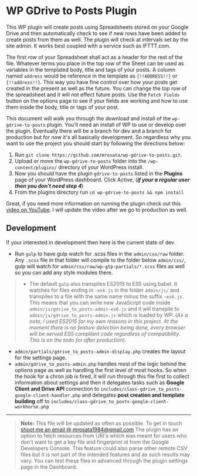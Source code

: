 WP GDrive to Posts Plugin
===================

This WP plugin will create posts using Spreadsheets stored on your Google Drive and then automatically check to see if new rows have been added to create posts from them as well. The plugin will check at intervals set by the site admin. It works best coupled with a service such as IFTTT.com.


The first row of your Spreadsheet shall act as a header for the rest of the file. Whatever terms you place in the top row of the Sheet can be used as variables in the templated body, title and tags of your posts. A column named `address` would be reference in the template as `{!!ADDRESS!!}` or `{!!address!!}`. This way you have fine control over how your posts get created in the present as well as the future. You can change the top row of the spreadsheet and it will not effect future posts. Use the `Fetch Fields` button on the options page to see if your fields are working and how to use them inside the body, title or tags of your post.

This document will walk you through the download and install of the `wp-gdrive-to-posts` plugin. You'll need an install of WP to use or develop over the plugin. Eventually there will be a branch for dev and a branch for production but for now it's all basically development. So regardless why you want to use the project you should start by following the directions below:

1. Run  `git clone https://github.com/mrosata/wp-gdrive-to-posts.git`. 
2. Upload or move the `wp-gdrive-to-posts` folder into the `/wp-content/plugins/` directory of your WordPress install. 
3. Now you should have the plugin `gdrive-to-posts` listed in the <i class="icon-cog"></i> **Plugins** page of your WordPress dashboard. Click Active, (***if your a regular user then you don't need step 4***)
4. From the plugins directory run `cd wp-gdrive-to-posts && npm install`


Great, if you need more information on running the plugin check out this [video on YouTube](https://www.youtube.com/watch?v=wy7NWfzoUPs). I will update the video after we go to production as well.

Development
----------
If your interested in development then here is the current state of dev.
- Run `gulp` to have gulp watch for .scss files in the `admin/css/raw` folder. Any `.scss` file in that folder will compile to  the folder below `admin/css/`, gulp will watch for `admin/css/raw/wp-gtp-partials/*.scss` files as well so you can add any style modules there.
>- The default `gulp` also transpiles ES2015 to ES5 using babel. It watches for files ending in `-es6.js` in the folder `admin/js/` and transpiles to a file with the same name minus the suffix `-es6.js`. This means that you can write new JavaScript code inside `admin/js/gdrive_to_posts-admin-es6.js` and it will transpile to `admin/js/gdrive_to_posts-admin.js` which is loaded by WP. (*As a note, I used ES2015 for my own reasons in this project. At the moment there is no feature detection being done, every browser will be served ES5 compliant code regardless of compatibility. This is on the todo for after production*).
- `admin/partials/gdrive_to_posts-admin-display.php` creates the layout for the settings page.
- `admin/gdrive_to_posts-admin.php` handles most of the logic behind the options page as well as handling the first level of most hooks. So when the hook for a chron job is fired, it will run through this file first to collect information about settings and then it delegates tasks such as <i class="icon-provider-gdrive"></i> **Google Client and Drive API** connection to `includes/class-gdrive_to_posts-google-client-handler.php` and delegates <i class="icon-upload"></i> **post creation and template building** off to `includes/class-gdrive_to_posts-google-client-workhorse.php`


---
> **Note:** This file will be updated as often as possible. To get in touch [shoot me an email @ mrosata1984@gmail.com](mailto:mrosata1984@gmail.com) 
>The plugin has an option to fetch resources from URI's which was meant for users who don't want to get a key file and fingerprint id from the Google Developers Console. This feature could also parse other remote CSV files but it is not part of the intended features and as such results may vary. You can test these files in advanced through the plugin settings page in the Dashboard.